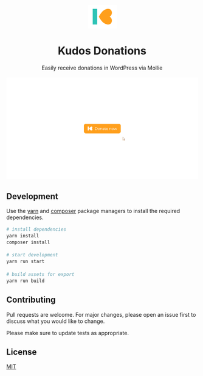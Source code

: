 <div align="center">
    <img src="readme/logo-colour.png" width="75">
    <h1>Kudos Donations</h1>
    Easily receive donations in WordPress via Mollie
    <br>
    <br>
    <img src="readme/demo-1.gif" alt="Kudos Donations">
</div>

## Development

Use the [yarn](https://yarnpkg.com/) and [composer](https://getcomposer.org/) package managers to install the required dependencies.

```bash
# install dependencies
yarn install
composer install

# start development
yarn run start

# build assets for export
yarn run build
```

## Contributing
Pull requests are welcome. For major changes, please open an issue first to discuss what you would like to change.

Please make sure to update tests as appropriate.

## License
[MIT](https://choosealicense.com/licenses/mit/)
